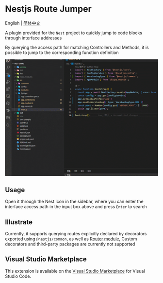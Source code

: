 # Nestjs Route Jumper

English | [简体中文](./README.zh_CN.md)

A plugin provided for the `Nest` project to quickly jump to code blocks through interface addresses

By querying the access path for matching Controllers and Methods, it is possible to jump to the corresponding function definition

![priview](https://github.com/hmydgz/nestjs-route-jumper/raw/main/doc/images/priview.gif)

## Usage

Open it through the Nest icon in the sidebar, where you can enter the interface access path in the input box above and press `Enter` to search

## Illustrate

Currently, it supports querying routes explicitly declared by decorators exported using `@nestjs/common`, as well as [Router module](https://docs.nestjs.com/recipes/router-module), Custom decorators and third-party packages are currently not supported

## Visual Studio Marketplace

This extension is available on the [Visual Studio Marketplace](https://marketplace.visualstudio.com/items?itemName=hmydgz.nestjs-route-jumper) for Visual Studio Code.
